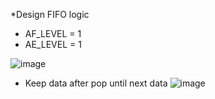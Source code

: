 *Design FIFO logic
- AF_LEVEL = 1
-	AE_LEVEL = 1

![image](https://github.com/user-attachments/assets/9914d29e-fa57-427d-9ff2-10905d9ba6c8)

* Keep data after pop until next data
![image](https://github.com/user-attachments/assets/d4173538-e7b8-4911-bf71-2597f2b6eed1)
